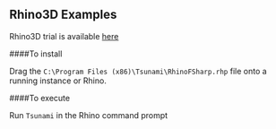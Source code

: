 ## Rhino3D Examples ##

Rhino3D trial is available [here](http://www.rhino3d.com/download/rhino/5.0/evaluation) 

####To install

Drag the `C:\Program Files (x86)\Tsunami\RhinoFSharp.rhp` file onto a running instance or Rhino.

####To execute

Run `Tsunami` in the Rhino command prompt